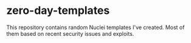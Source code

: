# zero-day-templates

This repository contains random Nuclei templates I've created. Most of them based on recent security issues and exploits.
